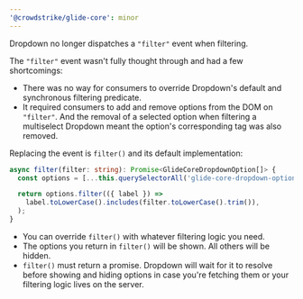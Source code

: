 ```yaml
---
'@crowdstrike/glide-core': minor
---
```


Dropdown no longer dispatches a `"filter"` event when filtering.

The `"filter"` event wasn't fully thought through and had a few shortcomings:

- There was no way for consumers to override Dropdown's default and synchronous filtering predicate.
- It required consumers to add and remove options from the DOM on `"filter"`.
  And the removal of a selected option when filtering a multiselect Dropdown meant the option's corresponding tag was also removed.

Replacing the event is `filter()` and its default implementation:

```ts
async filter(filter: string): Promise<GlideCoreDropdownOption[]> {
  const options = [...this.querySelectorAll('glide-core-dropdown-option')];

  return options.filter(({ label }) =>
    label.toLowerCase().includes(filter.toLowerCase().trim()),
  );
}
```

- You can override `filter()` with whatever filtering logic you need.
- The options you return in `filter()` will be shown. All others will be hidden.
- `filter()` must return a promise.
  Dropdown will wait for it to resolve before showing and hiding options in case you're fetching them or your filtering logic lives on the server.
